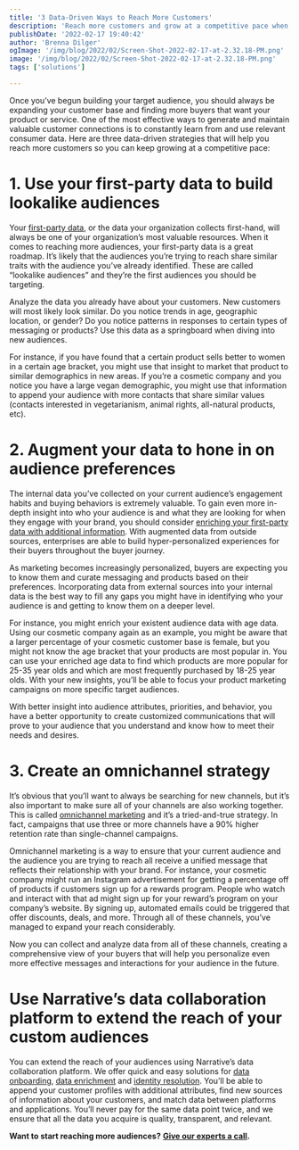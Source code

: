 ```yaml
---
title: '3 Data-Driven Ways to Reach More Customers'
description: 'Reach more customers and grow at a competitive pace when you apply these three data-driven solutions.'
publishDate: '2022-02-17 19:40:42'
author: 'Brenna Dilger'
ogImage: '/img/blog/2022/02/Screen-Shot-2022-02-17-at-2.32.18-PM.png'
image: '/img/blog/2022/02/Screen-Shot-2022-02-17-at-2.32.18-PM.png'
tags: ['solutions']

---
```

Once you’ve begun building your target audience, you should always be expanding your customer base and finding more buyers that want your product or service. One of the most effective ways to generate and maintain valuable customer connections is to constantly learn from and use relevant consumer data. Here are three data-driven strategies that will help you reach more customers so you can keep growing at a competitive pace:

**1\. Use your first-party data to build lookalike audiences**
==============================================================

Your [first-party data](/blog/first-party-second-party-third-party-data), or the data your organization collects first-hand, will always be one of your organization’s most valuable resources. When it comes to reaching more audiences, your first-party data is a great roadmap. It’s likely that the audiences you’re trying to reach share similar traits with the audience you’ve already identified. These are called “lookalike audiences” and they’re the first audiences you should be targeting.

Analyze the data you already have about your customers. New customers will most likely look similar. Do you notice trends in age, geographic location, or gender? Do you notice patterns in responses to certain types of messaging or products? Use this data as a springboard when diving into new audiences.

For instance, if you have found that a certain product sells better to women in a certain age bracket, you might use that insight to market that product to similar demographics in new areas. If you’re a cosmetic company and you notice you have a large vegan demographic, you might use that information to append your audience with more contacts that share similar values (contacts interested in vegetarianism, animal rights, all-natural products, etc).

**2\. Augment your data to hone in on audience preferences**
============================================================

The internal data you’ve collected on your current audience’s engagement habits and buying behaviors is extremely valuable. To gain even more in-depth insight into who your audience is and what they are looking for when they engage with your brand, you should consider [enriching your first-party data with additional information](/blog/gain-a-competitive-edge-with-a-new-data-enrichment-strategy). With augmented data from outside sources, enterprises are able to build hyper-personalized experiences for their buyers throughout the buyer journey.

As marketing becomes increasingly personalized, buyers are expecting you to know them and curate messaging and products based on their preferences. Incorporating data from external sources into your internal data is the best way to fill any gaps you might have in identifying who your audience is and getting to know them on a deeper level.

For instance, you might enrich your existent audience data with age data. Using our cosmetic company again as an example, you might be aware that a larger percentage of your cosmetic customer base is female, but you might not know the age bracket that your products are most popular in. You can use your enriched age data to find which products are more popular for 25-35 year olds and which are most frequently purchased by 18-25 year olds. With your new insights, you’ll be able to focus your product marketing campaigns on more specific target audiences.

With better insight into audience attributes, priorities, and behavior, you have a better opportunity to create customized communications that will prove to your audience that you understand and know how to meet their needs and desires.

**3\. Create an omnichannel strategy**
======================================

It’s obvious that you’ll want to always be searching for new channels, but it’s also important to make sure all of your channels are also working together. This is called [omnichannel marketing](/solutions/identity-resolution) and it’s a tried-and-true strategy. In fact, campaigns that use three or more channels have a 90% higher retention rate than single-channel campaigns.

Omnichannel marketing is a way to ensure that your current audience and the audience you are trying to reach all receive a unified message that reflects their relationship with your brand. For instance, your cosmetic company might run an Instagram advertisement for getting a percentage off of products if customers sign up for a rewards program. People who watch and interact with that ad might sign up for your reward’s program on your company’s website. By signing up, automated emails could be triggered that offer discounts, deals, and more. Through all of these channels, you’ve managed to expand your reach considerably.

Now you can collect and analyze data from all of these channels, creating a comprehensive view of your buyers that will help you personalize even more effective messages and interactions for your audience in the future.

**Use Narrative’s data collaboration platform to extend the reach of your custom audiences**
============================================================================================

You can extend the reach of your audiences using Narrative’s data collaboration platform. We offer quick and easy solutions for [data onboarding](/blog/data-onboarding), [data enrichment](/solutions/data-enrichment) and [identity resolution](/solutions/identity-resolution). You’ll be able to append your customer profiles with additional attributes, find new sources of information about your customers, and match data between platforms and applications. You’ll never pay for the same data point twice, and we ensure that all the data you acquire is quality, transparent, and relevant.

**Want to start reaching more audiences?** [**Give our experts a call**](/contact)**.**
